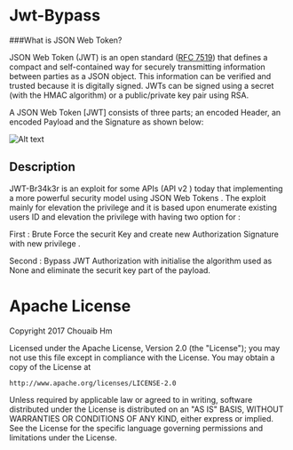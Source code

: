 # Jwt-Bypass
###What is JSON Web Token?

JSON Web Token (JWT) is an open standard ([RFC 7519](https://tools.ietf.org/html/rfc7519)) that defines a compact and self-contained way for securely transmitting information between parties as a JSON object. This information can be verified and trusted because it is digitally signed. JWTs can be signed using a secret (with the HMAC algorithm) or a public/private key pair using RSA.

A JSON Web Token [JWT] consists of three parts; an encoded Header, an encoded Payload and the Signature as shown below:


![Alt text](https://www.notsosecure.com/wp-content/uploads/2016/05/image001.png)

## Description
JWT-Br34k3r is an exploit for some APIs (API v2 ) today that implementing a more powerful security model using JSON Web Tokens .
The exploit mainly for elevation the privilege and it is based upon enumerate existing users ID and  elevation the privilege with having  two option for :

 
   First : Brute Force the securit Key and create new Authorization Signature with new privilege .


  Second : Bypass JWT Authorization with initialise the algorithm used as None and eliminate the securit key part of the payload.


# Apache License
Copyright 2017 Chouaib Hm

Licensed under the Apache License, Version 2.0 (the "License");
you may not use this file except in compliance with the License.
You may obtain a copy of the License at

    http://www.apache.org/licenses/LICENSE-2.0

Unless required by applicable law or agreed to in writing, software
distributed under the License is distributed on an "AS IS" BASIS,
WITHOUT WARRANTIES OR CONDITIONS OF ANY KIND, either express or implied.
See the License for the specific language governing permissions and
limitations under the License.








